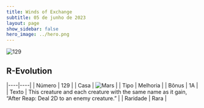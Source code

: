 ```yaml
---
title: Winds of Exchange
subtitle: 05 de junho de 2023
layout: page
show_sidebar: false
hero_image: ../hero.png
---
```


![129](https://mastervault-storage-prod.s3.amazonaws.com/media/card_front/en/600_129_cd5119d1b3b9_en.png)


## R-Evolution

|----|----|
| Número | 129 |
| Casa | ![Mars](https://archonarcana.com/images/thumb/d/de/Mars.png/22px-Mars.png "Marte") |
| Tipo | Melhoria |
| Bônus | 1A |
| Texto | This creature and each creature with the same name as it gain, “After Reap: Deal 2D to an enemy creature.” |
| Raridade | Rara |
